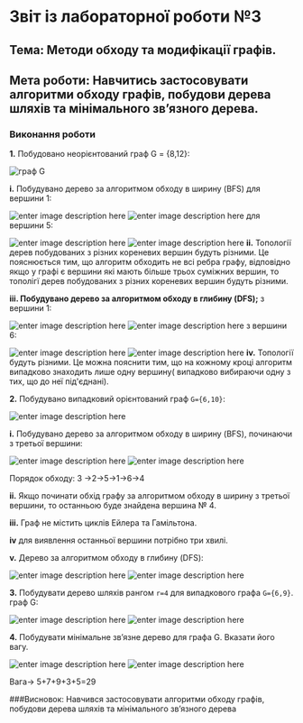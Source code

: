 # Звіт із лабораторної роботи №3
## Тема: Методи обходу та модифікації графів.
## Мета роботи: Навчитись застосовувати алгоритми обходу графів, побудови дерева шляхів та мінімального зв’язного дерева.
### Виконання роботи
**1.** Побудовано неорієнтований граф G = {8,12}:

![граф G](https://github.com/RuslanchikB/-Borsuk_Ruslan_LAB_TOTK_2021/blob/main/lab_3/photo/1.png)

**i.** Побудувано дерево за алгоритмом обходу в ширину (BFS) для вершини 1:

![enter image description here](https://github.com/RuslanchikB/-Borsuk_Ruslan_LAB_TOTK_2021/blob/main/lab_3/photo/2.png)
![enter image description here](https://github.com/RuslanchikB/-Borsuk_Ruslan_LAB_TOTK_2021/blob/main/lab_3/photo/2_1.png)
для вершини 5:

![enter image description here](https://github.com/RuslanchikB/-Borsuk_Ruslan_LAB_TOTK_2021/blob/main/lab_3/photo/3.png)
![enter image description here](https://github.com/RuslanchikB/-Borsuk_Ruslan_LAB_TOTK_2021/blob/main/lab_3/photo/3_1.png)
**іі.** Топології дерев побудованих з різних кореневих вершин будуть різними. Це пояснюється тим, що алгоритм обходить не всі ребра графу, відповідно якщо у графі є вершини які мають більше трьох суміжних вершин, то тополігї дерев побудованих з різних кореневих вершин будуть різними.

**ііі. Побудувано дерево за алгоритмом обходу в глибину (DFS);**
з вершини 1:

![enter image description here](https://github.com/RuslanchikB/-Borsuk_Ruslan_LAB_TOTK_2021/blob/main/lab_3/photo/4.png)
![enter image description here](https://github.com/RuslanchikB/-Borsuk_Ruslan_LAB_TOTK_2021/blob/main/lab_3/photo/4_1.png)
з вершини 6:

![enter image description here](https://github.com/RuslanchikB/-Borsuk_Ruslan_LAB_TOTK_2021/blob/main/lab_3/photo/5.png)
![enter image description here](https://github.com/RuslanchikB/-Borsuk_Ruslan_LAB_TOTK_2021/blob/main/lab_3/photo/5_1.png)
**iv.** Топології будуть різними. Це можна пояснити тим, що на кожному кроці алгоритм випадково  знаходить лише одну вершину( випадково вибираючи одну з тих, що до неї під'єднані).

**2.** Побудувано випадковий орієнтований граф `G={6,10}`:

![enter image description here](https://github.com/RuslanchikB/-Borsuk_Ruslan_LAB_TOTK_2021/blob/main/lab_3/photo/6.png)

**i.** Побудувано дерево за алгоритмом обходу в ширину (BFS), починаючи з третьої вершини:

![enter image description here](https://github.com/RuslanchikB/-Borsuk_Ruslan_LAB_TOTK_2021/blob/main/lab_3/photo/7.png)
![enter image description here](https://github.com/RuslanchikB/-Borsuk_Ruslan_LAB_TOTK_2021/blob/main/lab_3/photo/7_1.png)

Порядок обходу: 3 ->2->5->1->6->4

**ii.** Якщо починати обхід графу за алгоритмом обходу в ширину  з третьої вершини, то останньою буде знайдена вершина № 4.

**іii.**  Граф не містить циклів Ейлера та Гамільтона.

**іv**  для виявлення останньої вершини потрібно три хвилі.


**v.** Дерево за алгоритмом обходу в глибину (DFS):

![enter image description here](https://github.com/RuslanchikB/-Borsuk_Ruslan_LAB_TOTK_2021/blob/main/lab_3/photo/8.png)
![enter image description here](https://github.com/RuslanchikB/-Borsuk_Ruslan_LAB_TOTK_2021/blob/main/lab_3/photo/8_1.png)

**3.**  Побудувати дерево шляхів рангом  `r=4`  для випадкового графа  `G={6,9}`.
граф G:

![enter image description here](https://github.com/RuslanchikB/-Borsuk_Ruslan_LAB_TOTK_2021/blob/main/lab_3/photo/9.png)
![enter image description here](https://github.com/RuslanchikB/-Borsuk_Ruslan_LAB_TOTK_2021/blob/main/lab_3/photo/9_1.png)

**4.** Побудувати мінімальне зв’язне дерево для графа G. Вказати його вагу.

![enter image description here](https://github.com/RuslanchikB/-Borsuk_Ruslan_LAB_TOTK_2021/blob/main/lab_3/photo/10.png)
![enter image description here](https://github.com/RuslanchikB/-Borsuk_Ruslan_LAB_TOTK_2021/blob/main/lab_3/photo/10_1.png)

Вага-> 5+7+9+3+5=29


###Висновок:
Навчився застосовувати алгоритми обходу графів, побудови дерева шляхів та мінімального зв’язного дерева
